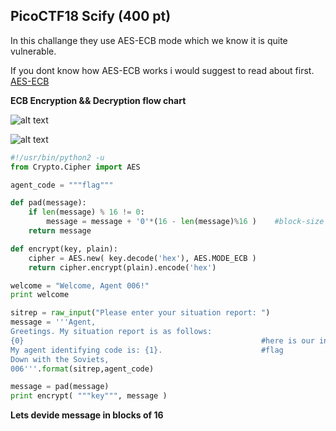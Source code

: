 <h2>PicoCTF18 Scify (400 pt)</h2>

In this challange they use AES-ECB mode which we know it is quite vulnerable.

If you dont know how AES-ECB works i would suggest to read about first.
[AES-ECB](https://en.wikipedia.org/wiki/Block_cipher_mode_of_operation#Electronic_Codebook_(ECB))

**ECB Encryption && Decryption flow chart**


![alt text](https://github.com/saurabh589/ctf-2018/blob/master/picoctf18/scify/601px-ECB_encryption.svg.png)


![alt text](https://github.com/saurabh589/ctf-2018/blob/master/picoctf18/scify/601px-ECB_decryption.svg.png)


```python
#!/usr/bin/python2 -u
from Crypto.Cipher import AES

agent_code = """flag"""

def pad(message):
    if len(message) % 16 != 0:
        message = message + '0'*(16 - len(message)%16 )    #block-size = 16
    return message

def encrypt(key, plain):
    cipher = AES.new( key.decode('hex'), AES.MODE_ECB )
    return cipher.encrypt(plain).encode('hex')

welcome = "Welcome, Agent 006!"
print welcome

sitrep = raw_input("Please enter your situation report: ")
message = '''Agent,
Greetings. My situation report is as follows:
{0}                                                     #here is our input message
My agent identifying code is: {1}.                      #flag
Down with the Soviets,
006'''.format(sitrep,agent_code)

message = pad(message)
print encrypt( """key""", message )
```
**Lets devide message in blocks of 16**



